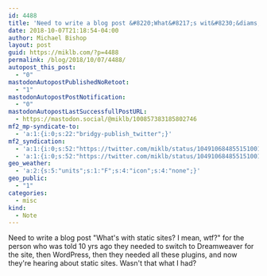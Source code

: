 ```yaml
---
id: 4488
title: 'Need to write a blog post &#8220;What&#8217;s wit&#8230;&diams;'
date: 2018-10-07T21:18:54-04:00
author: Michael Bishop
layout: post
guid: https://miklb.com/?p=4488
permalink: /blog/2018/10/07/4488/
autopost_this_post:
  - "0"
mastodonAutopostPublishedNoRetoot:
  - "1"
mastodonAutopostPostNotification:
  - "0"
mastodonAutopostLastSuccessfullPostURL:
  - https://mastodon.social/@miklb/100857383185802746
mf2_mp-syndicate-to:
  - 'a:1:{i:0;s:22:"bridgy-publish_twitter";}'
mf2_syndication:
  - 'a:1:{i:0;s:52:"https://twitter.com/miklb/status/1049106848551510016";}'
  - 'a:1:{i:0;s:52:"https://twitter.com/miklb/status/1049106848551510016";}'
geo_weather:
  - 'a:2:{s:5:"units";s:1:"F";s:4:"icon";s:4:"none";}'
geo_public:
  - "1"
categories:
  - misc
kind:
  - Note
---
```

Need to write a blog post "What's with static sites? I mean, wtf?" for the person who was told 10 yrs ago they needed to switch to Dreamweaver for the site, then WordPress, then they needed all these plugins, and now they're hearing about static sites. Wasn't that what I had?
